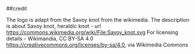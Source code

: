 ##credit

The logo is adapt from the Savoy knot from the wikimedia.
The description is about Savoy knot, heraldic knot - url https://commons.wikimedia.org/wiki/File:Savoy_knot.svg
For licensing details - Wikimandia, CC BY-SA 4.0 <https://creativecommons.org/licenses/by-sa/4.0>, via Wikimedia Commons
